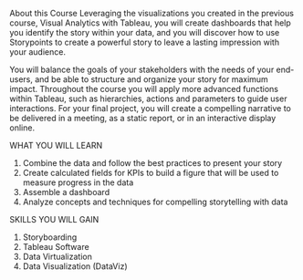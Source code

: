 About this Course
Leveraging the visualizations you created in the previous course, Visual Analytics with Tableau, you will create dashboards that help you identify the story within your data, and you will discover how to use Storypoints to create a powerful story to leave a lasting impression with your audience.

You will balance the goals of your stakeholders with the needs of your end-users, and be able to structure and organize your story for maximum impact. Throughout the course you will apply more advanced functions within Tableau, such as hierarchies, actions and parameters to guide user interactions.  For your final project, you will create a compelling narrative to be delivered in a meeting, as a static report, or in an interactive display online.


WHAT YOU WILL LEARN
1. Combine the data and follow the best practices to present your story
2. Create calculated fields for KPIs to build a figure that will be used to measure progress in the data
3. Assemble a dashboard
4. Analyze concepts and techniques for compelling storytelling with data

SKILLS YOU WILL GAIN
1. Storyboarding
2. Tableau Software
3. Data Virtualization
4. Data Visualization (DataViz)

